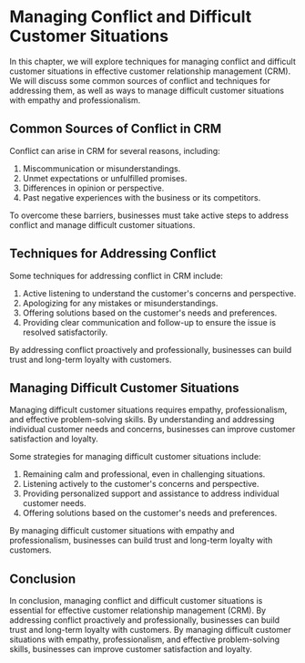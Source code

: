 Managing Conflict and Difficult Customer Situations
==========================================================================================

In this chapter, we will explore techniques for managing conflict and difficult customer situations in effective customer relationship management (CRM). We will discuss some common sources of conflict and techniques for addressing them, as well as ways to manage difficult customer situations with empathy and professionalism.

Common Sources of Conflict in CRM
---------------------------------

Conflict can arise in CRM for several reasons, including:

1. Miscommunication or misunderstandings.
2. Unmet expectations or unfulfilled promises.
3. Differences in opinion or perspective.
4. Past negative experiences with the business or its competitors.

To overcome these barriers, businesses must take active steps to address conflict and manage difficult customer situations.

Techniques for Addressing Conflict
----------------------------------

Some techniques for addressing conflict in CRM include:

1. Active listening to understand the customer's concerns and perspective.
2. Apologizing for any mistakes or misunderstandings.
3. Offering solutions based on the customer's needs and preferences.
4. Providing clear communication and follow-up to ensure the issue is resolved satisfactorily.

By addressing conflict proactively and professionally, businesses can build trust and long-term loyalty with customers.

Managing Difficult Customer Situations
--------------------------------------

Managing difficult customer situations requires empathy, professionalism, and effective problem-solving skills. By understanding and addressing individual customer needs and concerns, businesses can improve customer satisfaction and loyalty.

Some strategies for managing difficult customer situations include:

1. Remaining calm and professional, even in challenging situations.
2. Listening actively to the customer's concerns and perspective.
3. Providing personalized support and assistance to address individual customer needs.
4. Offering solutions based on the customer's needs and preferences.

By managing difficult customer situations with empathy and professionalism, businesses can build trust and long-term loyalty with customers.

Conclusion
----------

In conclusion, managing conflict and difficult customer situations is essential for effective customer relationship management (CRM). By addressing conflict proactively and professionally, businesses can build trust and long-term loyalty with customers. By managing difficult customer situations with empathy, professionalism, and effective problem-solving skills, businesses can improve customer satisfaction and loyalty.


